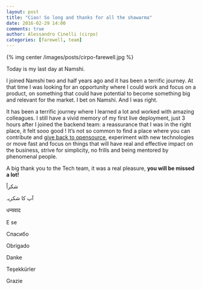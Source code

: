 ```yaml
---
layout: post
title: "Ciao! So long and thanks for all the shawarma"
date: 2016-02-29 14:00
comments: true
author: Alessandro Cinelli (cirpo)
categories: [farewell, team]
---
```


{% img center /images/posts/cirpo-farewell.jpg %}

Today is my last day at Namshi.

<!-- more -->
I joined Namshi two and half years ago and it has been a terrific journey. At that time I was looking for an opportunity where I could work and focus on a product, on something that could have potential to become something big and relevant for the market. I bet on Namshi. And I was right.

It has been a terrific journey where I learned a lot and worked with amazing colleagues.
I still have a vivid memory of my first live deployment, just 3 hours after I joined the backend team: a reassurance that I was in the right place, it felt sooo good !
It’s not so common to find a place where you can contribute and [give back to opensource](http://namshi.com/github), experiment with new technologies or move fast and focus on things that will have real and effective impact on the business, strive for simplicity, no frills and being mentored by phenomenal people. 

A big thank you to the Tech team, it was a real pleasure, **you will be missed a lot!**

شكراً

آپ کا شکریہ

धन्यवाद

E se

Спасибо

Obrigado

Danke

Teşekkürler

Grazie
